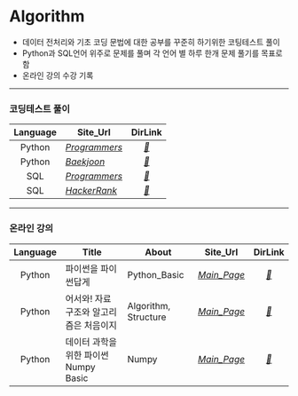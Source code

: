 # Algorithm
+ 데이터 전처리와 기초 코딩 문법에 대한 공부를 꾸준히 하기위한 코팅테스트 풀이 <br>
+ Python과 SQL언어 위주로 문제를 풀며 각 언어 별 하루 한개 문제 풀기를 목표로 함<br>
+ 온라인 강의 수강 기록 

-----

### 코딩테스트 풀이
|Language|Site_Url|DirLink|
|:--------:|--------|:--------:|
| Python | *[Programmers](https://school.programmers.co.kr/learn/challenges?order=acceptance_desc&page=1&languages=python3)* |*[🔗](https://github.com/Yun024/Algorithm/tree/main/%ED%94%84%EB%A1%9C%EA%B7%B8%EB%9E%98%EB%A8%B8%EC%8A%A4/Python)* |
| Python | *[Baekjoon](https://www.acmicpc.net/problemset)* |*[🔗](https://github.com/Yun024/Algorithm/tree/main/%EB%B0%B1%EC%A4%80)*|
| SQL | *[Programmers](https://school.programmers.co.kr/learn/challenges?order=acceptance_desc&page=1&languages=mysql)* |*[🔗](https://github.com/Yun024/Algorithm/tree/main/%ED%94%84%EB%A1%9C%EA%B7%B8%EB%9E%98%EB%A8%B8%EC%8A%A4/SQL)*|
| SQL | *[HackerRank](https://www.hackerrank.com/domains/sql)* |*[🔗](https://github.com/Yun024/Algorithm/tree/main/%ED%95%B4%EC%BB%A4%EB%9E%AD%ED%81%AC/Easy)*|

------

### 온라인 강의 
|Language|Title|About|Site_Url|DirLink|
|:--------:|--------|--------|:--------:|:--------:|
| Python | 파이썬을 파이썬답게 | Python_Basic |*[Main_Page](https://school.programmers.co.kr/learn/courses/4008/4008-%ED%8C%8C%EC%9D%B4%EC%8D%AC%EC%9D%84-%ED%8C%8C%EC%9D%B4%EC%8D%AC%EB%8B%B5%EA%B2%8C)* |*[🔗](https://github.com/Yun024/Algorithm/tree/main/%EC%98%A8%EB%9D%BC%EC%9D%B8%20%EA%B0%95%EC%9D%98/%ED%8C%8C%EC%9D%B4%EC%8D%AC%EC%9D%84%20%ED%8C%8C%EC%9D%B4%EC%8D%AC%EB%8B%B5%EA%B2%8C)* |
| Python | 어서와! 자료구조와 알고리즘은 처음이지 | Algorithm, Structure | *[Main_Page](https://school.programmers.co.kr/learn/courses/57/57-%EC%96%B4%EC%84%9C%EC%99%80-%EC%9E%90%EB%A3%8C%EA%B5%AC%EC%A1%B0%EC%99%80-%EC%95%8C%EA%B3%A0%EB%A6%AC%EC%A6%98%EC%9D%80-%EC%B2%98%EC%9D%8C%EC%9D%B4%EC%A7%80)* |*[🔗](https://github.com/Yun024/Algorithm/tree/main/%EC%98%A8%EB%9D%BC%EC%9D%B8%20%EA%B0%95%EC%9D%98/%EC%96%B4%EC%84%9C%EC%99%80!%20%EC%9E%90%EB%A3%8C%EA%B5%AC%EC%A1%B0%EC%99%80%20%EC%95%8C%EA%B3%A0%EB%A6%AC%EC%A6%98%EC%9D%80%20%EC%B2%98%EC%9D%8C%EC%9D%B4%EC%A7%80)*|
| Python | 데이터 과학을 위한 파이썬 Numpy Basic | Numpy |*[Main_Page](https://school.programmers.co.kr/learn/courses/16290/16290-%EB%8D%B0%EC%9D%B4%ED%84%B0-%EA%B3%BC%ED%95%99%EC%9D%84-%EC%9C%84%ED%95%9C-%ED%8C%8C%EC%9D%B4%EC%8D%AC-numpy)* |*[🔗](https://github.com/Yun024/Algorithm/tree/main/%EC%98%A8%EB%9D%BC%EC%9D%B8%20%EA%B0%95%EC%9D%98/%EB%8D%B0%EC%9D%B4%ED%84%B0%20%EA%B3%BC%ED%95%99%EC%9D%84%20%EC%9C%84%ED%95%9C%20%ED%8C%8C%EC%9D%B4%EC%8D%AC%20NumPy%20Basic)*|






